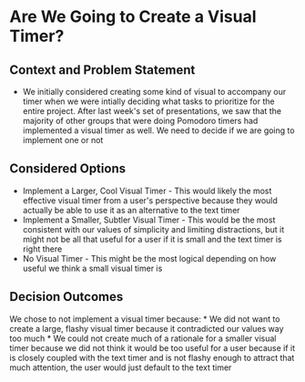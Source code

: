 # Are We Going to Create a Visual Timer?

## Context and Problem Statement

* We initially considered creating some kind of visual to accompany our timer when we were intially deciding what tasks to prioritize for the entire project. After last week's set of presentations, we saw that the majority of other groups that were doing Pomodoro timers had implemented a visual timer as well. We need to decide if we are going to implement one or not

## Considered Options

* Implement a Larger, Cool Visual Timer - This would likely the most effective visual timer from a user's perspective because they would actually be able to use it as an alternative to the text timer
* Implement a Smaller, Subtler Visual Timer - This would be the most consistent with our values of simplicity and limiting distractions, but it might not be all that useful for a user if it is small and the text timer is right there
* No Visual Timer - This might be the most logical depending on how useful we think a small visual timer is

## Decision Outcomes

We chose to not implement a visual timer because: 
    * We did not want to create a large, flashy visual timer because it contradicted our values way too much
    * We could not create much of a rationale for a smaller visual timer because we did not think it would be too useful for a user because if it is closely coupled with the text timer and is not flashy enough to attract that much attention, the user would just default to the text timer